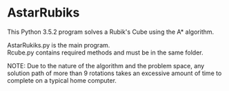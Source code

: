 # AstarRubiks
This Python 3.5.2 program solves a Rubik's Cube using the A* algorithm.

AstarRukiks.py is the main program.  
Rcube.py contains required methods and must be in the same folder.

NOTE: Due to the nature of the algorithm and the problem space, any
      solution path of more than 9 rotations takes an excessive amount
      of time to complete on a typical home computer.
